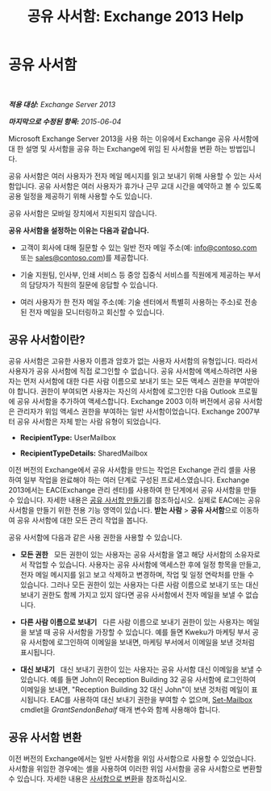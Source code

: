 ﻿---
title: '공유 사서함: Exchange 2013 Help'
TOCTitle: 공유 사서함
ms:assetid: 1d71c01b-e261-408e-a633-1d1c9d00032a
ms:mtpsurl: https://technet.microsoft.com/ko-kr/library/JJ150498(v=EXCHG.150)
ms:contentKeyID: 50482604
ms.date: 05/22/2018
mtps_version: v=EXCHG.150
ms.translationtype: MT
---

# 공유 사서함

 

_**적용 대상:** Exchange Server 2013_

_**마지막으로 수정된 항목:** 2015-06-04_

Microsoft Exchange Server 2013을 사용 하는 이유에서 Exchange 공유 사서함에 대 한 설명 및 사서함을 공유 하는 Exchange에 위임 된 사서함을 변환 하는 방법입니다.

공유 사서함은 여러 사용자가 전자 메일 메시지를 읽고 보내기 위해 사용할 수 있는 사서함입니다. 공유 사서함은 여러 사용자가 휴가나 근무 교대 시간을 예약하고 볼 수 있도록 공용 일정을 제공하기 위해 사용할 수도 있습니다.

공유 사서함은 모바일 장치에서 지원되지 않습니다.

**공유 사서함을 설정하는 이유는 다음과 같습니다.**

  - 고객이 회사에 대해 질문할 수 있는 일반 전자 메일 주소(예: info@contoso.com 또는 sales@contoso.com)를 제공합니다.

  - 기술 지원팀, 인사부, 인쇄 서비스 등 중앙 집중식 서비스를 직원에게 제공하는 부서의 담당자가 직원의 질문에 응답할 수 있습니다.

  - 여러 사용자가 한 전자 메일 주소(예: 기술 센터에서 특별히 사용하는 주소)로 전송된 전자 메일을 모니터링하고 회신할 수 있습니다.

## 공유 사서함이란?

공유 사서함은 고유한 사용자 이름과 암호가 없는 사용자 사서함의 유형입니다. 따라서 사용자가 공유 사서함에 직접 로그인할 수 없습니다. 공유 사서함에 액세스하려면 사용자는 먼저 사서함에 대한 다른 사람 이름으로 보내기 또는 모든 액세스 권한을 부여받아야 합니다. 권한이 부여되면 사용자는 자신의 사서함에 로그인한 다음 Outlook 프로필에 공유 사서함을 추가하여 액세스합니다. Exchange 2003 이하 버전에서 공유 사서함은 관리자가 위임 액세스 권한을 부여하는 일반 사서함이었습니다. Exchange 2007부터 공유 사서함은 자체 받는 사람 유형이 되었습니다.

  - **RecipientType:**  UserMailbox

  - **RecipientTypeDetails:**  SharedMailbox

이전 버전의 Exchange에서 공유 사서함을 만드는 작업은 Exchange 관리 셸을 사용하여 일부 작업을 완료해야 하는 여러 단계로 구성된 프로세스였습니다. Exchange 2013에서는 EAC(Exchange 관리 센터)를 사용하여 한 단계에서 공유 사서함을 만들 수 있습니다. 자세한 내용은 [공유 사서함 만들기](create-a-shared-mailbox-exchange-2013-help.md)를 참조하십시오. 실제로 EAC에는 공유 사서함을 만들기 위한 전용 기능 영역이 있습니다. **받는 사람** \> **공유 사서함**으로 이동하여 공유 사서함에 대한 모든 관리 작업을 봅니다.

공유 사서함에 다음과 같은 사용 권한을 사용할 수 있습니다.

  - **모든 권한**   모든 권한이 있는 사용자는 공유 사서함을 열고 해당 사서함의 소유자로서 작업할 수 있습니다. 사용자는 공유 사서함에 액세스한 후에 일정 항목을 만들고, 전자 메일 메시지를 읽고 보고 삭제하고 변경하며, 작업 및 일정 연락처를 만들 수 있습니다. 그러나 모든 권한이 있는 사용자는 다른 사람 이름으로 보내기 또는 대신 보내기 권한도 함께 가지고 있지 않다면 공유 사서함에서 전자 메일을 보낼 수 없습니다.

  - **다른 사람 이름으로 보내기**   다른 사람 이름으로 보내기 권한이 있는 사용자는 메일을 보낼 때 공유 사서함을 가장할 수 있습니다. 예를 들면 Kweku가 마케팅 부서 공유 사서함에 로그인하여 이메일을 보내면, 마케팅 부서에서 이메일을 보낸 것처럼 표시됩니다.

  - **대신 보내기**   대신 보내기 권한이 있는 사용자는 공유 사서함 대신 이메일을 보낼 수 있습니다. 예를 들면 John이 Reception Building 32 공유 사서함에 로그인하여 이메일을 보내면, "Reception Building 32 대신 John"이 보낸 것처럼 메일이 표시됩니다. EAC를 사용하여 대신 보내기 권한을 부여할 수 없으며, [Set-Mailbox](https://technet.microsoft.com/ko-kr/library/bb123981\(v=exchg.150\)) cmdlet을 *GrantSendonBehalf* 매개 변수와 함께 사용해야 합니다.

## 공유 사서함 변환

이전 버전의 Exchange에서는 일반 사서함을 위임 사서함으로 사용할 수 있었습니다. 사서함을 위임한 경우에는 셸을 사용하여 이러한 위임 사서함을 공유 사서함으로 변환할 수 있습니다. 자세한 내용은 [사서함으로 변환](https://docs.microsoft.com/ko-kr/exchange/recipients-in-exchange-online/manage-user-mailboxes/convert-a-mailbox)을 참조하십시오.

